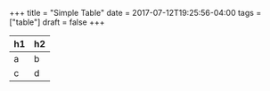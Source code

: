 +++
title = "Simple Table"
date = 2017-07-12T19:25:56-04:00
tags = ["table"]
draft = false
+++

| h1 | h2 |
|----|----|
| a  | b  |
| c  | d  |
